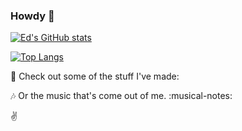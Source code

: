### Howdy 👋

<!--
**ed-dickinson/ed-dickinson** is a ✨ _special_ ✨ repository because its `README.md` (this file) appears on your GitHub profile.

Here are some ideas to get you started:

- 🔭 I’m currently working on ...
- 🌱 I’m currently learning ...
- 👯 I’m looking to collaborate on ...
- 🤔 I’m looking for help with ...
- 💬 Ask me about ...
- 📫 How to reach me: ...
- 😄 Pronouns: ...
- ⚡ Fun fact: ...
-->

[![Ed's GitHub stats](https://github-readme-stats.vercel.app/api?username=ed-dickinson&show_icons=true&hide=prs)](https://github.com/anuraghazra/github-readme-stats)

[![Top Langs](https://github-readme-stats.vercel.app/api/top-langs/?username=ed-dickinson&layout=compact&exclude_repo=hi,ed-dickinson.github.io)](https://github.com/anuraghazra/github-readme-stats)

:floppy_disk: Check out some of the stuff I've made:

:notes: Or the music that's come out of me. :musical-notes:

:v:

